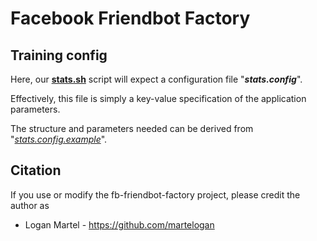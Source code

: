 # Facebook Friendbot Factory

## Training config

Here, our **[stats.sh](https://github.com/martelogan/fb-friendbot-factory/blob/master/app/bash/stats.sh)** script will expect a configuration file "**_stats.config_**".

Effectively, this file is simply a key-value specification of the application parameters.

The structure and parameters needed can be derived from "_[stats.config.example](stats.config.example)_". 
 
## Citation

If you use or modify the fb-friendbot-factory project, please credit the author as

* Logan Martel - https://github.com/martelogan
